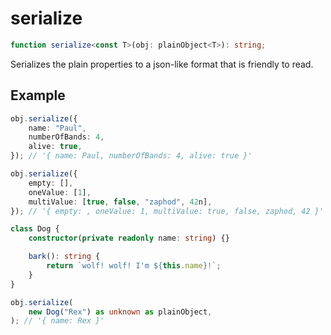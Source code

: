 # serialize

```ts
function serialize<const T>(obj: plainObject<T>): string;
```

Serializes the plain properties to a json-like format that is friendly to read.

## Example

```ts
obj.serialize({
    name: "Paul",
    numberOfBands: 4,
    alive: true,
}); // '{ name: Paul, numberOfBands: 4, alive: true }'
```

```ts
obj.serialize({
    empty: [],
    oneValue: [1],
    multiValue: [true, false, "zaphod", 42n],
}); // '{ empty: , oneValue: 1, multiValue: true, false, zaphod, 42 }'
```

```ts
class Dog {
    constructor(private readonly name: string) {}

    bark(): string {
        return `wolf! wolf! I'm ${this.name}!`;
    }
}

obj.serialize(
    new Dog("Rex") as unknown as plainObject,
); // '{ name: Rex }'
```
